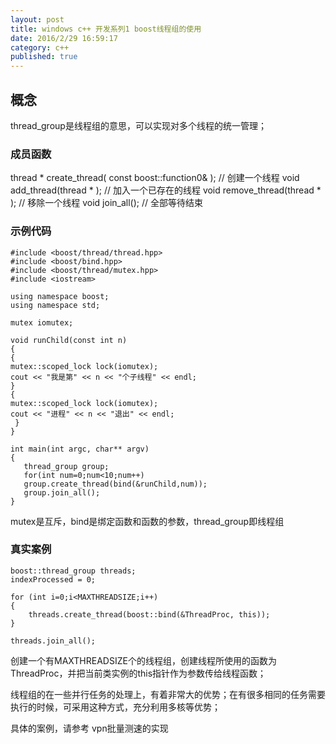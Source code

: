 ```yaml
---
layout: post
title: windows c++ 开发系列1 boost线程组的使用
date: 2016/2/29 16:59:17  
category: c++
published: true
---
```


## 概念 ##
thread_group是线程组的意思，可以实现对多个线程的统一管理；

### 成员函数 ###
thread *  create_thread( const  boost::function0<void>& );  // 创建一个线程
void  add_thread(thread * );  // 加入一个已存在的线程 
void  remove_thread(thread * );  // 移除一个线程
void  join_all();  // 全部等待结束

### 示例代码 ###
    #include <boost/thread/thread.hpp>
    #include <boost/bind.hpp>
    #include <boost/thread/mutex.hpp>
    #include <iostream>
    
    using namespace boost;
    using namespace std;
    
    mutex iomutex;
    
    void runChild(const int n)
    {
    {
    mutex::scoped_lock lock(iomutex);
    cout << "我是第" << n << "个子线程" << endl;
    }
    {
    mutex::scoped_lock lock(iomutex);
    cout << "进程" << n << "退出" << endl;
     }
    }
    
    int main(int argc, char** argv)
    {
       thread_group group;
       for(int num=0;num<10;num++)
       group.create_thread(bind(&runChild,num));
       group.join_all();
    }

mutex是互斥，bind是绑定函数和函数的参数，thread_group即线程组

### 真实案例 ###

    boost::thread_group threads;
    indexProcessed = 0;

    for (int i=0;i<MAXTHREADSIZE;i++)
    {
        threads.create_thread(boost::bind(&ThreadProc, this));
    }

    threads.join_all();

创建一个有MAXTHREADSIZE个的线程组，创建线程所使用的函数为ThreadProc，并把当前类实例的this指针作为参数传给线程函数；

线程组的在一些并行任务的处理上，有着非常大的优势；在有很多相同的任务需要执行的时候，可采用这种方式，充分利用多核等优势；

具体的案例，请参考 vpn批量测速的实现